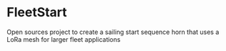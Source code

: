 # FleetStart
 Open sources project to create a sailing start sequence horn that uses a LoRa mesh for larger fleet applications
